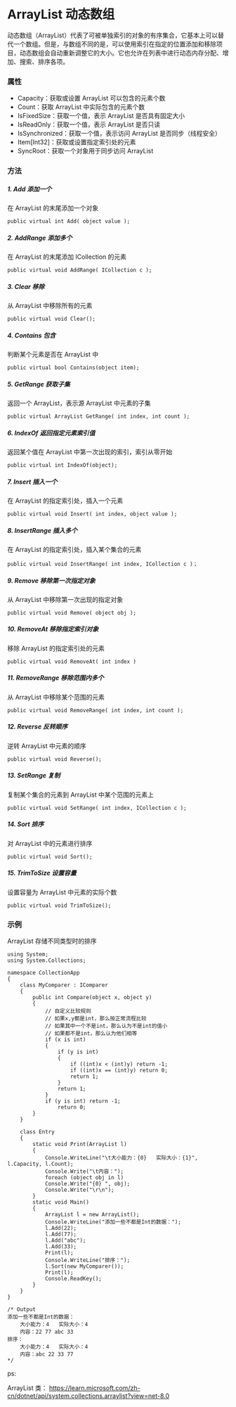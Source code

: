 # ArrayList 动态数组

动态数组（ArrayList）代表了可被单独索引的对象的有序集合，它基本上可以替代一个数组。但是，与数组不同的是，可以使用索引在指定的位置添加和移除项目，动态数组会自动重新调整它的大小。它也允许在列表中进行动态内存分配、增加、搜索、排序各项。

### 属性

+ Capacity：获取或设置 ArrayList 可以包含的元素个数
+ Count：获取 ArrayList 中实际包含的元素个数
+ IsFixedSize：获取一个值，表示 ArrayList 是否具有固定大小
+ IsReadOnly：获取一个值，表示 ArrayList 是否只读
+ IsSynchronized：获取一个值，表示访问 ArrayList 是否同步（线程安全）
+ Item[Int32]：获取或设置指定索引处的元素
+ SyncRoot：获取一个对象用于同步访问 ArrayList

### 方法

##### 1. Add 添加一个

在 ArrayList 的末尾添加一个对象

```
public virtual int Add( object value );
```

##### 2. AddRange 添加多个

在 ArrayList 的末尾添加 ICollection 的元素

```
public virtual void AddRange( ICollection c );
```

##### 3. Clear 移除

从 ArrayList 中移除所有的元素

```
public virtual void Clear();
```

##### 4. Contains 包含

判断某个元素是否在 ArrayList 中

```
public virtual bool Contains(object item);
```

##### 5. GetRange 获取子集

返回一个 ArrayList，表示源 ArrayList 中元素的子集

```
public virtual ArrayList GetRange( int index, int count );
```

##### 6. IndexOf 返回指定元素索引值

返回某个值在 ArrayList 中第一次出现的索引，索引从零开始

```
public virtual int IndexOf(object);
```

##### 7. Insert 插入一个

在 ArrayList 的指定索引处，插入一个元素

```
public virtual void Insert( int index, object value );
```

##### 8. InsertRange 插入多个

在 ArrayList 的指定索引处，插入某个集合的元素

```
public virtual void InsertRange( int index, ICollection c )；
```

##### 9. Remove 移除第一次指定对象

从 ArrayList 中移除第一次出现的指定对象

```
public virtual void Remove( object obj );
```

##### 10. RemoveAt 移除指定索引对象

移除 ArrayList 的指定索引处的元素

```
public virtual void RemoveAt( int index )
```

##### 11. RemoveRange 移除范围内多个

从 ArrayList 中移除某个范围的元素

```
public virtual void RemoveRange( int index, int count );
```

##### 12. Reverse 反转顺序

逆转 ArrayList 中元素的顺序

```
public virtual void Reverse();
```

##### 13. SetRange 复制

复制某个集合的元素到 ArrayList 中某个范围的元素上

```
public virtual void SetRange( int index, ICollection c );
```

##### 14. Sort 排序

对 ArrayList 中的元素进行排序

```
public virtual void Sort();
```

##### 15. TrimToSize 设置容量

设置容量为 ArrayList 中元素的实际个数

```
public virtual void TrimToSize();
```

### 示例

ArrayList 存储不同类型时的排序

```
using System;
using System.Collections;

namespace CollectionApp
{
    class MyComparer : IComparer
    {
        public int Compare(object x, object y)
        {
            // 自定义比较规则
            // 如果x,y都是int，那么按正常流程比较
            // 如果其中一个不是int，那么认为不是int的值小
            // 如果都不是int，那么认为他们相等
            if (x is int)
            {
                if (y is int)
                {
                    if ((int)x < (int)y) return -1;
                    if ((int)x == (int)y) return 0;
                    return 1;
                }
                return 1;
            }
            if (y is int) return -1;
                return 0;
        }
    }

    class Entry
    {
        static void Print(ArrayList l)
        {
            Console.WriteLine("\t大小能力：{0}   实际大小：{1}", l.Capacity, l.Count);
            Console.Write("\t内容：");
            foreach (object obj in l)
            Console.Write("{0} ", obj);
            Console.Write("\r\n");
        }
        static void Main()
        {
            ArrayList l = new ArrayList();
            Console.WriteLine("添加一些不都是Int的数据：");
            l.Add(22);
            l.Add(77);
            l.Add("abc");
            l.Add(33);
            Print(l);
            Console.WriteLine("排序：");
            l.Sort(new MyComparer());
            Print(l);
            Console.ReadKey();
        }
    }
}

/* Output
添加一些不都是Int的数据：
    大小能力：4   实际大小：4
    内容：22 77 abc 33 
排序：
    大小能力：4   实际大小：4
    内容：abc 22 33 77 
*/
```

ps:

ArrayList 类： https://learn.microsoft.com/zh-cn/dotnet/api/system.collections.arraylist?view=net-8.0
